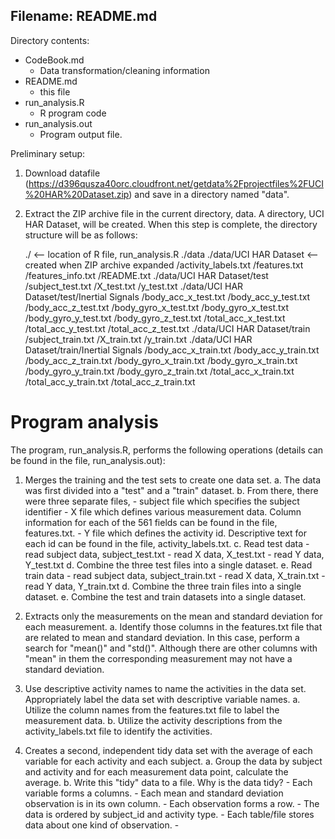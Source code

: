 Filename:  README.md
----------------------------------------------------------------------------------------------------
Directory contents:
  - CodeBook.md
    - Data transformation/cleaning information
  - README.md
    - this file
  - run_analysis.R
    - R program code
  - run_analysis.out
    - Program output file.


Preliminary setup:
1.  Download datafile (https://d396qusza40orc.cloudfront.net/getdata%2Fprojectfiles%2FUCI%20HAR%20Dataset.zip)
    and save in a directory named "data".
2.  Extract the ZIP archive file in the current directory, data.  A directory, UCI HAR Dataset, will
    be created.  When this step is complete, the directory structure will be as follows:

	./                                <-- location of R file, run_analysis.R
	./data
	./data/UCI HAR Dataset            <-- created when ZIP archive expanded
	                      /activity_labels.txt
						  /features.txt
						  /features_info.txt
						  /README.txt
	./data/UCI HAR Dataset/test
	                           /subject_test.txt
							   /X_test.txt
							   /y_test.txt
	./data/UCI HAR Dataset/test/Inertial Signals
												/body_acc_x_test.txt
												/body_acc_y_test.txt
												/body_acc_z_test.txt
												/body_gyro_x_test.txt
												/body_gyro_x_test.txt
												/body_gyro_y_test.txt
												/body_gyro_z_test.txt
												/total_acc_x_test.txt
												/total_acc_y_test.txt
												/total_acc_z_test.txt
	./data/UCI HAR Dataset/train
	                           /subject_train.txt
							   /X_train.txt
							   /y_train.txt
	./data/UCI HAR Dataset/train/Inertial Signals
												/body_acc_x_train.txt
												/body_acc_y_train.txt
												/body_acc_z_train.txt
												/body_gyro_x_train.txt
												/body_gyro_x_train.txt
												/body_gyro_y_train.txt
												/body_gyro_z_train.txt
												/total_acc_x_train.txt
												/total_acc_y_train.txt
												/total_acc_z_train.txt

Program analysis
================
The program, run_analysis.R, performs the following operations (details can be found in the file,
run_analysis.out):

1.  Merges the training and the test sets to create one data set.
    a.  The data was first divided into a "test" and a "train" dataset.
	b.  From there, there were three separate files,
	    - subject file which specifies the subject identifier
		- X file which defines various measurement data.  Column information for each of the 561
		  fields can be found in the file, features.txt.
		- Y file which defines the activity id.  Descriptive text for each id can be found in
		  the file, activity_labels.txt.
	c.  Read test data
	    - read subject data, subject_test.txt
		- read X data, X_test.txt
		- read Y data, Y_test.txt
	d.  Combine the three test files into a single dataset.
	e.  Read train data
	    - read subject data, subject_train.txt
		- read X data, X_train.txt
		- read Y data, Y_train.txt
	d.  Combine the three train files into a single dataset.
	e.  Combine the test and train datasets into a single dataset.
	
2.  Extracts only the measurements on the mean and standard deviation for each measurement. 
    a.  Identify those columns in the features.txt file that are related to mean and standard
	    deviation.  In this case, perform a search for "mean()" and "std()".  Although there are 
		other columns with "mean" in them the corresponding measurement may not have a standard
		deviation.

3.  Use descriptive activity names to name the activities in the data set.  Appropriately label the 
    data set with descriptive variable names. 
    a.  Utilize the column names from the features.txt file to label the measurement data.
	b.  Utilize the activity descriptions from the activity_labels.txt file to identify the 
	    activities. 
	
4.  Creates a second, independent tidy data set with the average of each variable for each 
    activity and each subject. 
    a.  Group the data by subject and activity and for each measurement data point, calculate the
	    average.
	b.  Write this "tidy" data to a file.  Why is the data tidy?
	    - Each variable forms a columns.
		  - Each mean and standard deviation observation is in its own column.
		- Each observation forms a row.
		  - The data is ordered by subject_id and activity type.
		- Each table/file stores data about one kind of observation.
		  - 
	

	